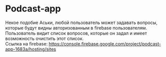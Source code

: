 # Podcast-app
Некое подобие Аськи, любой пользователь может задавать вопросы, которые будут видны авторизованным в firebase пользователям. Пользователь видит список вопросов, которые он задал и имеет возможность очистить этот список. <br>
Ссылка на firebase: https://console.firebase.google.com/project/podcast-app-1683a/hosting/sites
